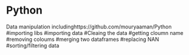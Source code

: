 # Python
Data manipulation includinghttps://github.com/mouryaaman/Python
#importing libs
#importing data
#Cleaing the data 
#getting cloumn name
#removing coloums
#merging two dataframes
#replacing NAN
#sorting/filtering data
